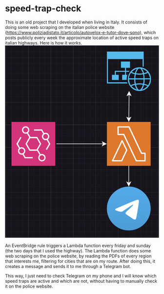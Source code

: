 # speed-trap-check
This is an old project that I developed when living in Italy. 
It consists of doing some web scraping on the italian police website (https://www.poliziadistato.it/articolo/autovelox-e-tutor-dove-sono), which posts publicly every week the approximate location of active speed traps on italian highways.
Here is how it works.
![Ups, no image available](./speed_trap_project_scheme.png)

An EventBridge rule triggers a Lambda function every friday and sunday (the two days that I used the highway).
The Lambda function does some web scraping on the police website, by reading the PDFs of every region that interests me, filtering for cities that are on my route.
After doing this, it creates a message and sends it to me through a Telegram bot.

This way, I just need to check Telegram on my phone and I will know which speed traps are active and which are not, without having to manually check it on the police website.



